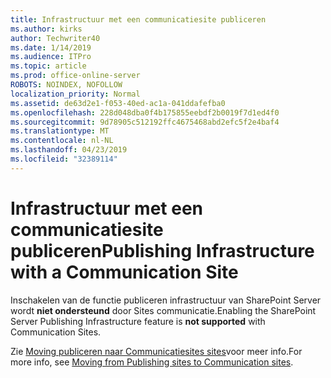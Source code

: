 ```yaml
---
title: Infrastructuur met een communicatiesite publiceren
ms.author: kirks
author: Techwriter40
ms.date: 1/14/2019
ms.audience: ITPro
ms.topic: article
ms.prod: office-online-server
ROBOTS: NOINDEX, NOFOLLOW
localization_priority: Normal
ms.assetid: de63d2e1-f053-40ed-ac1a-041ddafefba0
ms.openlocfilehash: 228d048dba0f4b175855eebdf2b0019f7d1ed4f0
ms.sourcegitcommit: 9d78905c512192ffc4675468abd2efc5f2e4baf4
ms.translationtype: MT
ms.contentlocale: nl-NL
ms.lasthandoff: 04/23/2019
ms.locfileid: "32389114"
---
```

# <a name="publishing-infrastructure-with-a-communication-site"></a><span data-ttu-id="c846b-102">Infrastructuur met een communicatiesite publiceren</span><span class="sxs-lookup"><span data-stu-id="c846b-102">Publishing Infrastructure with a Communication Site</span></span>


<span data-ttu-id="c846b-103">Inschakelen van de functie publiceren infrastructuur van SharePoint Server wordt **niet ondersteund** door Sites communicatie.</span><span class="sxs-lookup"><span data-stu-id="c846b-103">Enabling the SharePoint Server Publishing Infrastructure feature is **not supported** with Communication Sites.</span></span> 
  
<span data-ttu-id="c846b-104">Zie [Moving publiceren naar Communicatiesites sites](https://docs.microsoft.com/sharepoint/publishing-sites-classic-to-modern-experience)voor meer info.</span><span class="sxs-lookup"><span data-stu-id="c846b-104">For more info, see [Moving from Publishing sites to Communication sites](https://docs.microsoft.com/sharepoint/publishing-sites-classic-to-modern-experience).</span></span> 
  

